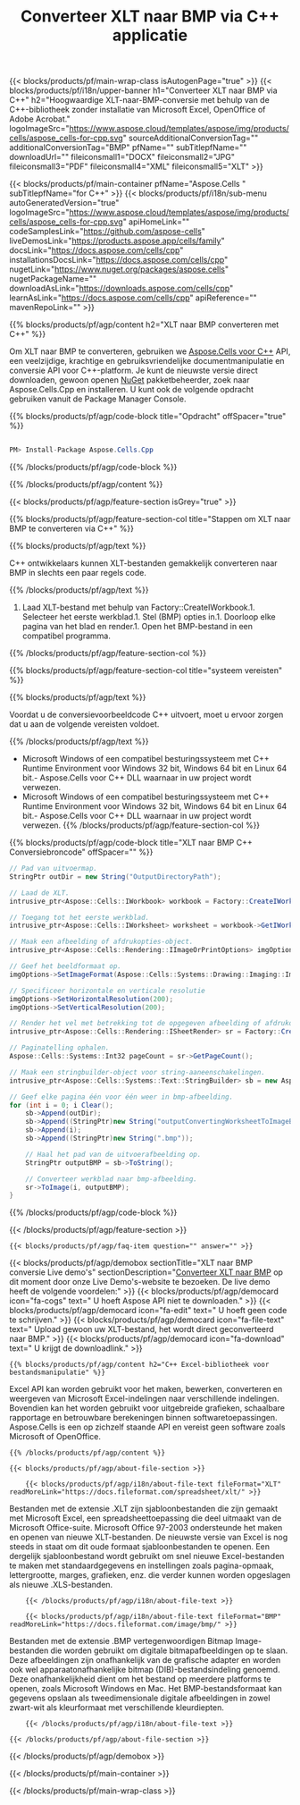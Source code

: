 ﻿---
title: Converteer XLT naar BMP via C++ applicatie 
url: /nl/cpp/conversion/xlt-to-bmp/ 
description: Voorbeeld C++-conversiecode voor XLT-document naar BMP-indeling. Programmeurs kunnen deze broncode gebruiken voor batch-XLT-naar-BMP-conversie binnen elke C++-toepassing.
---
{{< blocks/products/pf/main-wrap-class isAutogenPage="true" >}}
{{< blocks/products/pf/i18n/upper-banner h1="Converteer XLT naar BMP via C++" h2="Hoogwaardige XLT-naar-BMP-conversie met behulp van de C++-bibliotheek zonder installatie van Microsoft Excel, OpenOffice of Adobe Acrobat." logoImageSrc="https://www.aspose.cloud/templates/aspose/img/products/cells/aspose_cells-for-cpp.svg" sourceAdditionalConversionTag="" additionalConversionTag="BMP" pfName="" subTitlepfName="" downloadUrl="" fileiconsmall1="DOCX" fileiconsmall2="JPG" fileiconsmall3="PDF" fileiconsmall4="XML" fileiconsmall5="XLT" >}}

{{< blocks/products/pf/main-container pfName="Aspose.Cells " subTitlepfName="for C++" >}}
{{< blocks/products/pf/i18n/sub-menu autoGeneratedVersion="true" logoImageSrc="https://www.aspose.cloud/templates/aspose/img/products/cells/aspose_cells-for-cpp.svg" apiHomeLink="" codeSamplesLink="https://github.com/aspose-cells" liveDemosLink="https://products.aspose.app/cells/family" docsLink="https://docs.aspose.com/cells/cpp" installationsDocsLink="https://docs.aspose.com/cells/cpp" nugetLink="https://www.nuget.org/packages/aspose.cells" nugetPackageName="" downloadAsLink="https://downloads.aspose.com/cells/cpp" learnAsLink="https://docs.aspose.com/cells/cpp" apiReference="" mavenRepoLink="" >}}

{{% blocks/products/pf/agp/content h2="XLT naar BMP converteren met C++" %}}

 Om XLT naar BMP te converteren, gebruiken we
 [Aspose.Cells voor C++](https://products.aspose.com/cells/cpp) 
 API, een veelzijdige, krachtige en gebruiksvriendelijke documentmanipulatie en conversie API voor C++-platform. Je kunt de nieuwste versie direct downloaden, gewoon openen
 [NuGet](https://www.nuget.org/packages/aspose.cells) 
 pakketbeheerder, zoek naar
 Aspose.Cells.Cpp 
 en installeren. U kunt ook de volgende opdracht gebruiken vanuit de Package Manager Console.

{{% blocks/products/pf/agp/code-block title="Opdracht" offSpacer="true" %}}

```cs

PM> Install-Package Aspose.Cells.Cpp


```

{{% /blocks/products/pf/agp/code-block %}}

{{% /blocks/products/pf/agp/content %}}

{{< blocks/products/pf/agp/feature-section isGrey="true" >}}

{{% blocks/products/pf/agp/feature-section-col title="Stappen om XLT naar BMP te converteren via C++" %}}

{{% blocks/products/pf/agp/text %}}

 C++ ontwikkelaars kunnen XLT-bestanden gemakkelijk converteren naar BMP in slechts een paar regels code.

{{% /blocks/products/pf/agp/text %}}

1. Laad XLT-bestand met behulp van Factory::CreateIWorkbook.1. Selecteer het eerste werkblad.1. Stel (BMP) opties in.1. Doorloop elke pagina van het blad en render.1. Open het BMP-bestand in een compatibel programma.

{{% /blocks/products/pf/agp/feature-section-col %}}

{{% blocks/products/pf/agp/feature-section-col title="systeem vereisten" %}}

{{% blocks/products/pf/agp/text %}}

 Voordat u de conversievoorbeeldcode C++ uitvoert, moet u ervoor zorgen dat u aan de volgende vereisten voldoet.

{{% /blocks/products/pf/agp/text %}}

- Microsoft Windows of een compatibel besturingssysteem met C++ Runtime Environment voor Windows 32 bit, Windows 64 bit en Linux 64 bit.- Aspose.Cells voor C++ DLL waarnaar in uw project wordt verwezen.
- Microsoft Windows of een compatibel besturingssysteem met C++ Runtime Environment voor Windows 32 bit, Windows 64 bit en Linux 64 bit.- Aspose.Cells voor C++ DLL waarnaar in uw project wordt verwezen.
{{% /blocks/products/pf/agp/feature-section-col %}}

{{% blocks/products/pf/agp/code-block title="XLT naar BMP C++ Conversiebroncode" offSpacer="" %}}

```cs
// Pad van uitvoermap.
StringPtr outDir = new String("OutputDirectoryPath");

// Laad de XLT.
intrusive_ptr<Aspose::Cells::IWorkbook> workbook = Factory::CreateIWorkbook(u"sourceFile.xlt");

// Toegang tot het eerste werkblad.
intrusive_ptr<Aspose::Cells::IWorksheet> worksheet = workbook->GetIWorksheets()->GetObjectByIndex(0);

// Maak een afbeelding of afdrukopties-object.
intrusive_ptr<Aspose::Cells::Rendering::IImageOrPrintOptions> imgOptions = Factory::CreateIImageOrPrintOptions();

// Geef het beeldformaat op.
imgOptions->SetImageFormat(Aspose::Cells::Systems::Drawing::Imaging::ImageFormat::GetBmp());

// Specificeer horizontale en verticale resolutie
imgOptions->SetHorizontalResolution(200);
imgOptions->SetVerticalResolution(200);

// Render het vel met betrekking tot de opgegeven afbeelding of afdrukopties.
intrusive_ptr<Aspose::Cells::Rendering::ISheetRender> sr = Factory::CreateISheetRender(worksheet, imgOptions);

// Paginatelling ophalen.
Aspose::Cells::Systems::Int32 pageCount = sr->GetPageCount();

// Maak een stringbuilder-object voor string-aaneenschakelingen.
intrusive_ptr<Aspose::Cells::Systems::Text::StringBuilder> sb = new Aspose::Cells::Systems::Text::StringBuilder();

// Geef elke pagina één voor één weer in bmp-afbeelding.
for (int i = 0; i Clear();
	sb->Append(outDir);
	sb->Append((StringPtr)new String("outputConvertingWorksheetToImageBMP_"));
	sb->Append(i);
	sb->Append((StringPtr)new String(".bmp"));

	// Haal het pad van de uitvoerafbeelding op.
	StringPtr outputBMP = sb->ToString();

	// Converteer werkblad naar bmp-afbeelding.
	sr->ToImage(i, outputBMP);
}


```

{{% /blocks/products/pf/agp/code-block %}}

{{< /blocks/products/pf/agp/feature-section >}}

    {{< blocks/products/pf/agp/faq-item question="" answer="" >}}
 

<!-- aboutfile Starts -->

{{< blocks/products/pf/agp/demobox sectionTitle="XLT naar BMP conversie Live demo\'s" sectionDescription="[Converteer XLT naar BMP](https://products.aspose.app/cells/conversion/xlt-to-bmp) op dit moment door onze Live Demo\'s-website te bezoeken. De live demo heeft de volgende voordelen:" >}}
        {{< blocks/products/pf/agp/democard icon="fa-cogs" text=" U hoeft Aspose API niet te downloaden." >}}
        {{< blocks/products/pf/agp/democard icon="fa-edit" text=" U hoeft geen code te schrijven." >}}
        {{< blocks/products/pf/agp/democard icon="fa-file-text" text=" Upload gewoon uw XLT-bestand, het wordt direct geconverteerd naar BMP." >}}
        {{< blocks/products/pf/agp/democard icon="fa-download" text=" U krijgt de downloadlink." >}}

    {{% blocks/products/pf/agp/content h2="C++ Excel-bibliotheek voor bestandsmanipulatie" %}}

 Excel API kan worden gebruikt voor het maken, bewerken, converteren en weergeven van Microsoft Excel-indelingen naar verschillende indelingen. Bovendien kan het worden gebruikt voor uitgebreide grafieken, schaalbare rapportage en betrouwbare berekeningen binnen softwaretoepassingen. Aspose.Cells is een op zichzelf staande API en vereist geen software zoals Microsoft of OpenOffice.  



    {{% /blocks/products/pf/agp/content %}}

    {{< blocks/products/pf/agp/about-file-section >}}

        {{< blocks/products/pf/agp/i18n/about-file-text fileFormat="XLT" readMoreLink="https://docs.fileformat.com/spreadsheet/xlt/" >}}

Bestanden met de extensie .XLT zijn sjabloonbestanden die zijn gemaakt met Microsoft Excel, een spreadsheettoepassing die deel uitmaakt van de Microsoft Office-suite. Microsoft Office 97-2003 ondersteunde het maken en openen van nieuwe XLT-bestanden. De nieuwste versie van Excel is nog steeds in staat om dit oude formaat sjabloonbestanden te openen. Een dergelijk sjabloonbestand wordt gebruikt om snel nieuwe Excel-bestanden te maken met standaardgegevens en instellingen zoals pagina-opmaak, lettergrootte, marges, grafieken, enz. die verder kunnen worden opgeslagen als nieuwe .XLS-bestanden.

        {{< /blocks/products/pf/agp/i18n/about-file-text >}}

        {{< blocks/products/pf/agp/i18n/about-file-text fileFormat="BMP" readMoreLink="https://docs.fileformat.com/image/bmp/" >}}

Bestanden met de extensie .BMP vertegenwoordigen Bitmap Image-bestanden die worden gebruikt om digitale bitmapafbeeldingen op te slaan. Deze afbeeldingen zijn onafhankelijk van de grafische adapter en worden ook wel apparaatonafhankelijke bitmap (DIB)-bestandsindeling genoemd. Deze onafhankelijkheid dient om het bestand op meerdere platforms te openen, zoals Microsoft Windows en Mac. Het BMP-bestandsformaat kan gegevens opslaan als tweedimensionale digitale afbeeldingen in zowel zwart-wit als kleurformaat met verschillende kleurdiepten.

        {{< /blocks/products/pf/agp/i18n/about-file-text >}}

    {{< /blocks/products/pf/agp/about-file-section >}}

{{< /blocks/products/pf/agp/demobox >}}

<!-- aboutfile Ends -->



{{< /blocks/products/pf/main-container >}}
    
{{< /blocks/products/pf/main-wrap-class >}}